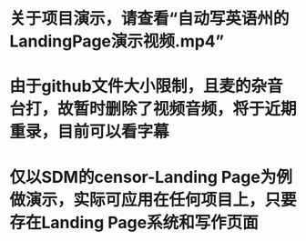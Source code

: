 # 关于项目演示，请查看“自动写英语州的LandingPage演示视频.mp4”
# 由于github文件大小限制，且麦的杂音台打，故暂时删除了视频音频，将于近期重录，目前可以看字幕
# 仅以SDM的censor-Landing Page为例做演示，实际可应用在任何项目上，只要存在Landing Page系统和写作页面
